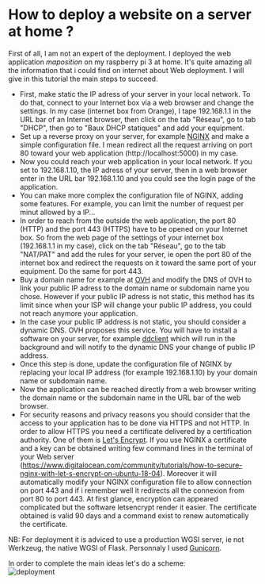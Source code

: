 # How to deploy a website on a server at home ?

First of all, I am not an expert of the deployment. I deployed the web application *maposition* on my raspberry pi 3 at home. It's quite amazing all the
information that i could find on internet about Web deployment. I will give in this tutorial the main steps to succeed.
* First, make static the IP adress of your server in your local network. To do that, connect to your Internet box via a web browser and change the settings. In my case (internet box from Orange), I tape 192.168.1.1 in the URL bar of an Internet browser, then click on the tab "Réseau", go to tab "DHCP", then go to "Baux DHCP statiques" and add your equipment. 
* Set up a reverse proxy on your server, for example [NGINX](https://www.nginx.com/) and make a simple configuration file. I mean redirect all the request arriving on port 80 toward your web application (http://localhost:5000) in my case. 
* Now you could reach your web application in your local network. If you set to 192.168.1.10, the IP adress of your server, then in a web browser enter in the URL bar 192.168.1.10 and you could see the login page of the application.
* You can make more complex the configuration file of NGINX, adding some features. For example, you can limit the number of request per minut allowed by a IP...
* In order to reach from the outside the web application, the port 80 (HTTP) and the port 443 (HTTPS) have to be opened on your Internet box. So from the web page of the settings of your internet box (192.168.1.1 in my case), click on the tab "Réseau", go to the tab "NAT/PAT" and add the rules for your server, ie open the port 80 of the internet box and redirect the requests on it toward the same port of your equipment. Do the same for port 443.
* Buy a domain name for example at [OVH](https://www.ovh.com/fr/domaines/) and modify the DNS of OVH to link your public IP adress to the domain name or subdomain name you chose. However if your public IP adress is not static, this method has its limit since when your ISP will change your public IP address, you could not reach anymore your application.
* In the case your public IP address is not static, you should consider a dynamic DNS. OVH proposes this service. You will have to install a software on your server, for example [ddclient](https://doc.ubuntu-fr.org/ddclient) which will run in the background and will notify to the dynamic DNS your change of public IP address.
* Once this step is done, update the configuration file of NGINX by replacing your local IP address (for example 192.168.1.10) by your domain name or subdomain name.
* Now the application can be reached directly from a web browser writing the domain name or the subdomain name in the URL bar of the web browser.
* For security reasons and privacy reasons you should consider that the access to your application has to be done via HTTPS and not HTTP. In order to allow HTTPS you need a certificate delivered by a certification authority. One of them is [Let's Encrypt](https://letsencrypt.org/). If you use NGINX a certificate and a key can be obtained writing few command lines in the terminal of your Web server (https://www.digitalocean.com/community/tutorials/how-to-secure-nginx-with-let-s-encrypt-on-ubuntu-18-04). Moreover it will automatically modify your NGINX configuration file to allow connection on port 443 and if i remember well it redirects all the connexion from port 80 to port 443. At first glance, encryption can appeared complicated but the software letsencrypt render it easier. The certificate obtained is valid 90 days and a command exist to renew automatically the certificate.  

NB: For deployment it is adviced to use a production WGSI server, ie not Werkzeug, the native WGSI of Flask. Personnaly I used [Gunicorn](https://gunicorn.org/).   

In order to complete the main ideas let's do a scheme:  
![deployment](/deployment.png "deployment")

